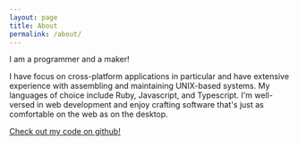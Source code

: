 ```yaml
---
layout: page
title: About
permalink: /about/
---
```


I am a programmer and a maker!

I have focus on cross-platform applications in particular and have extensive experience with assembling and maintaining UNIX-based systems.  My languages of choice include Ruby, Javascript, and Typescript. I'm well-versed in web development and enjoy crafting software that's just as comfortable on the web as on the desktop.

[Check out my code on github!](https://github.com/patrickr)
